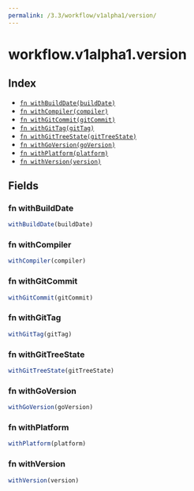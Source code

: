 ```yaml
---
permalink: /3.3/workflow/v1alpha1/version/
---
```


# workflow.v1alpha1.version



## Index

* [`fn withBuildDate(buildDate)`](#fn-withbuilddate)
* [`fn withCompiler(compiler)`](#fn-withcompiler)
* [`fn withGitCommit(gitCommit)`](#fn-withgitcommit)
* [`fn withGitTag(gitTag)`](#fn-withgittag)
* [`fn withGitTreeState(gitTreeState)`](#fn-withgittreestate)
* [`fn withGoVersion(goVersion)`](#fn-withgoversion)
* [`fn withPlatform(platform)`](#fn-withplatform)
* [`fn withVersion(version)`](#fn-withversion)

## Fields

### fn withBuildDate

```ts
withBuildDate(buildDate)
```



### fn withCompiler

```ts
withCompiler(compiler)
```



### fn withGitCommit

```ts
withGitCommit(gitCommit)
```



### fn withGitTag

```ts
withGitTag(gitTag)
```



### fn withGitTreeState

```ts
withGitTreeState(gitTreeState)
```



### fn withGoVersion

```ts
withGoVersion(goVersion)
```



### fn withPlatform

```ts
withPlatform(platform)
```



### fn withVersion

```ts
withVersion(version)
```


